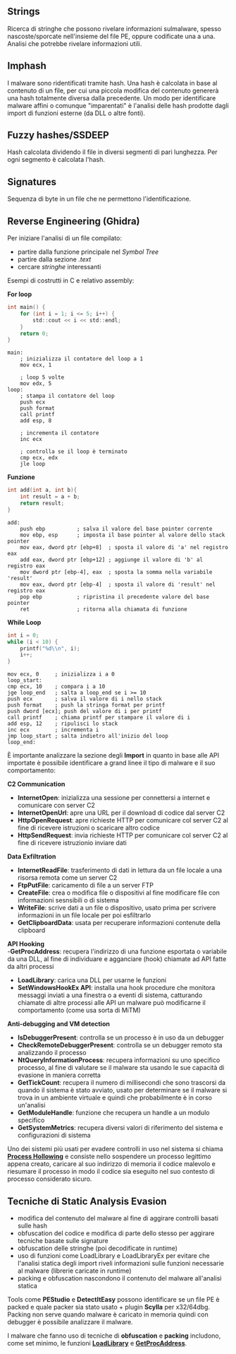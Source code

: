 ## Strings

Ricerca di stringhe che possono rivelare informazioni sulmalware, spesso nascoste/sporcate nell'insieme del file PE, oppure codificate una a una.  
Analisi che potrebbe rivelare informazioni utili.

## Imphash

I malware sono ridentificati tramite hash. Una hash è calcolata in base al contenuto di un file, per cui una piccola modifica del contenuto genererà una hash totalmente diversa dalla precedente. Un modo per identificare malware affini o comunque "imparentati" è l'analisi delle hash prodotte dagli import di funzioni esterne (da DLL o altre fonti).

## Fuzzy hashes/SSDEEP

Hash calcolata dividendo il file in diversi segmenti di pari lunghezza. Per ogni segmento è calcolata l'hash.

## Signatures

Sequenza di byte in un file che ne permettono l'identificazione.


## Reverse Engineering (Ghidra)

Per iniziare l'analisi di un file compilato:
- partire dalla funzione principale nel _Symbol Tree_
- partire dalla sezione _.text_
- cercare _stringhe_ interessanti

Esempi di costrutti in C e relativo assembly:

**For loop**
```c
int main() {
    for (int i = 1; i <= 5; i++) {
        std::cout << i << std::endl;
    }
    return 0;
}
```
```assembly
main:
    ; inizializza il contatore del loop a 1
    mov ecx, 1

    ; loop 5 volte
    mov edx, 5
loop:
    ; stampa il contatore del loop
    push ecx
    push format
    call printf
    add esp, 8

    ; incrementa il contatore
    inc ecx

    ; controlla se il loop è terminato
    cmp ecx, edx
    jle loop
```
**Funzione**
```c
int add(int a, int b){
    int result = a + b;
    return result;
}
```
```assembly
add:
    push ebp          ; salva il valore del base pointer corrente
    mov ebp, esp      ; imposta il base pointer al valore dello stack pointer
    mov eax, dword ptr [ebp+8]  ; sposta il valore di 'a' nel registro eax
    add eax, dword ptr [ebp+12] ; aggiunge il valore di 'b' al registro eax
    mov dword ptr [ebp-4], eax  ; sposta la somma nella variabile 'result'
    mov eax, dword ptr [ebp-4]  ; sposta il valore di 'result' nel registro eax
    pop ebp           ; ripristina il precedente valore del base pointer
    ret               ; ritorna alla chiamata di funzione
```
**While Loop**
```c
int i = 0;
while (i < 10) {
    printf("%d\\n", i);
    i++;
}
```
```assembly
mov ecx, 0     ; inizializza i a 0
loop_start:
cmp ecx, 10    ; compara i a 10
jge loop_end   ; salta a loop_end se i >= 10
push ecx       ; salva il valore di i nello stack
push format    ; push la stringa format per printf
push dword [ecx]; push del valore di i per printf
call printf    ; chiama printf per stampare il valore di i
add esp, 12    ; ripulisci lo stack
inc ecx        ; incrementa i
jmp loop_start ; salta indietro all'inizio del loop
loop_end:
```

È importante analizzare la sezione degli **Import** in quanto in base alle API importate è possibile identificare a grand linee il tipo di malware e il suo comportamento:

**C2 Communication**
- **InternetOpen**: inizializza una sessione per connettersi a internet e comunicare con server C2
- **InternetOpenUrl**: apre una URL per il download di codice dal server C2
- **HttpOpenRequest**: apre richieste HTTP per comunicare col server C2 al fine di ricevere istruzioni o scaricare altro codice
- **HttpSendRequest**: invia richieste HTTP per comunicare col server C2 al fine di ricevere istruzionio inviare dati

**Data Exfiltration**
- **InternetReadFile**: trasferimento di dati in lettura da un file locale a una risorsa remota come un server C2
- **FtpPutFile**: caricamento di file a un server FTP
- **CreateFile**: crea o modifica file o dispositivi al fine modificare file con informazioni sesnsibili o di sistema
- **WriteFile**: scrive dati a un file o dispositivo, usato prima per scrivere informazioni in un file locale per poi esfiltrarlo
- **GetClipboardData**: usata per recuperare informazioni contenute della clipboard

**API Hooking**  
-**GetProcAddress**: recupera l'indirizzo di una funzione esportata o variabile da una DLL, al fine di individuare e agganciare (hook) chiamate ad API fatte da altri processi
- **LoadLibrary**: carica una DLL per usarne le funzioni
- **SetWindowsHookEx API**: installa una hook procedure che monitora messaggi inviati a una finestra o a eventi di sistema, catturando chiamate di altre processi alle API un malware può modificarne il comportamento (come usa sorta di MiTM)

**Anti-debugging and VM detection**
- **IsDebuggerPresent**: controlla se un processo è in uso da un debugger
- **CheckRemoteDebuggerPresent**: controlla se un debugger remoto sta analizzando il processo
- **NtQueryInformationProcess**: recupera informazioni su uno specifico processo, al fine di valutare se il malware sta usando le sue capacità di evasione in maniera corretta
- **GetTickCount**: recupera il numero di millisecondi che sono trascorsi da quando il sistema è stato avviato, usato per determinare se il malware si trova in un ambiente virtuale e quindi che probabilmente è in corso un'analisi
- **GetModuleHandle**: funzione che recupera un handle a un modulo specifico
- **GetSystemMetrics**: recupera diversi valori di riferimento del sistema e configurazioni di sistema

Uno dei sistemi più usati per evadere controlli in uso nel sistema si chiama [**Process Hollowing**](https://attack.mitre.org/techniques/T1055/012/) e consiste nello sospendere un processo legittimo appena creato, caricare al suo indirizzo di memoria il codice malevolo e riesumare il processo in modo il codice sia eseguito nel suo contesto di processo considerato sicuro.

## Tecniche di Static Analysis Evasion

- modifica del contenuto del malware al fine di aggirare controlli basati sulle hash
- obfuscation del codice e modifica di parte dello stesso per aggirare tecniche basate sulle signature
- obfuscation delle stringhe (poi decodificate in runtime)
- uso di funzioni come LoadLibrary e LoadLibraryEx per evitare che l'analisi statica degli import riveli informazioni sulle funzioni necessarie al malware (librerie caricate in runtime)
- packing e obfuscation nascondono il contenuto del malware all'analisi statica

Tools come **PEStudio** e **DetectItEasy** possono identificare se un file PE è packed e quale packer sia stato usato + plugin **Scylla** per x32/64dbg.
Packing non serve quando malware è caricato in memoria quindi con debugger è possibile analizzare il malware.

I malware che fanno uso di tecniche di **obfuscation** e **packing** includono, come set minimo, le funzioni [**LoadLibrary**](https://learn.microsoft.com/en-us/windows/win32/api/libloaderapi/nf-libloaderapi-loadlibrarya) e [**GetProcAddress**](https://learn.microsoft.com/en-us/windows/win32/api/libloaderapi/nf-libloaderapi-getprocaddress).